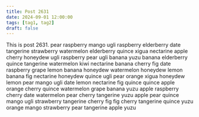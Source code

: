 ```yaml
---
title: Post 2631
date: 2024-09-01 12:00:00
tags: [tag1, tag2]
draft: false
---
```

This is post 2631.
pear
raspberry
mango
ugli
raspberry
elderberry
date
tangerine
strawberry
watermelon
elderberry
quince
xigua
nectarine
apple
cherry
honeydew
ugli
raspberry
pear
ugli
banana
yuzu
banana
elderberry
quince
tangerine
watermelon
kiwi
nectarine
banana
cherry
fig
date
raspberry
grape
lemon
banana
honeydew
watermelon
honeydew
lemon
banana
fig
nectarine
honeydew
quince
ugli
pear
orange
xigua
honeydew
lemon
pear
mango
ugli
date
lemon
nectarine
fig
quince
quince
apple
orange
cherry
quince
watermelon
grape
banana
yuzu
apple
raspberry
cherry
date
watermelon
pear
cherry
tangerine
yuzu
apple
pear
quince
mango
ugli
strawberry
tangerine
cherry
fig
fig
cherry
tangerine
quince
yuzu
orange
mango
strawberry
pear
tangerine
apple
yuzu
